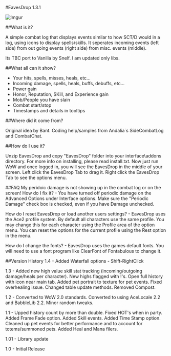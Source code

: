 
#EavesDrop 1.3.1

![Imgur](http://i.imgur.com/RYKOw8n.jpg)

##What is it? 

A simple combat log that displays events similar to how SCT/D would in a log, using icons to display spells/skills. It seperates incoming events (left side) from out going events (right side) from misc. events (middle).

Its TBC port to Vanilla by Snelf. I am updated only libs.

##What all can it show?

- Your hits, spells, misses, heals, etc...
- Incoming damage, spells, heals, buffs, debuffs, etc...
- Power gain
- Honor, Reputation, SKill, and Experience gain
- Mob/People you have slain
- Combat start/stop
- Timestamps and details in tooltips

##Where did it come from?

Original idea by Bant. Coding help/samples from Andalia`s SideCombatLog and CombatChat. 

##How do I use it?

Unzip EavesDrop and copy "EavesDrop" folder into your interface\addons directory. For more info on installing, please read install.txt. Now just run WoW and once logged in, you will see the EavesDrop in the middle of your screen. Left click the EavesDrop Tab to drag it. Right click the EavesDrop Tab to see the options menu.

##FAQ
My peridoic damage is not showing up in the combat log or on the screen! How do I fix it? - You have turned off periodic damage on the Advanced Options under Interface options. Make sure the "Periodic Damage" check box is checked, even if you have Damage unchecked.

How do I reset EavesDrop or load another users settings? - EavesDrop uses the Ace2 profile system. By default all characters use the same profile. You may change this for each character using the Profile area of the option menu. You can reset the options for the current profile using the Rest option in the menu.

How do I change the fonts? - EavesDrop uses the games default fonts. You will need to use a font program like ClearFont of Fontabulous to change it.


##Version History
1.4 - Added Waterfall options - Shift-RightClick

1.3 - Added new high value skill stat tracking (incoming/outgoing damage/heals per character). New highs flagged with !'s. Open full history with icon near main tab. Added pet portrait to texture for pet events. Fixed overhealing issue. Changed table update methods. Removed Compost.

1.2 - Converted to WoW 2.0 standards. Converted to using AceLocale 2.2 and BabbleLib 2.2. Minor random tweaks.

1.1 - Upped history count by more than double. Fixed HOT's when in party. Added Frame Fade option. Added Skill events. Added Time Stamp option. Cleaned up pet events for better performance and to account for totems/summoned pets. Added Heal and Mana filers. 

1.01 - Library update

1.0 - Initial Release 

